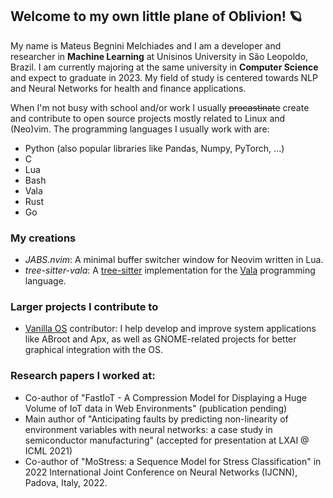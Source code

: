 ## Welcome to my own little plane of Oblivion! 🪐

My name is Mateus Begnini Melchiades and I am a developer and researcher in **Machine Learning** at Unisinos University in São Leopoldo, Brazil. I am currently majoring at the same university in **Computer Science** and expect to graduate in 2023. My field of study is centered towards NLP and Neural Networks for health and finance applications.

When I'm not busy with school and/or work I usually ~~procastinate~~ create and contribute to open source projects mostly related to Linux and (Neo)vim. The programming languages I usually work with are:

- Python (also popular libraries like Pandas, Numpy, PyTorch, ...)
- C
- Lua
- Bash
- Vala
- Rust
- Go

### My creations
- *JABS.nvim*: A minimal buffer switcher window for Neovim written in Lua.
- *tree-sitter-vala*: A [tree-sitter](https://tree-sitter.github.io/tree-sitter/) implementation for the [Vala](https://wiki.gnome.org/Projects/Vala) programming language.

### Larger projects I contribute to
- [Vanilla OS](https://vanillaos.org) contributor: I help develop and improve system applications like ABroot and Apx, as well as GNOME-related projects for better graphical integration with the OS.

### Research papers I worked at:
- Co-author of "FastIoT - A Compression Model for Displaying a Huge Volume of IoT data in Web Environments" (publication pending)
- Main author of "Anticipating faults by predicting non-linearity of environment variables with neural networks: a case study in semiconductor manufacturing" (accepted for presentation at LXAI @ ICML 2021)
- Co-author of "MoStress: a Sequence Model for Stress Classification" in 2022 International Joint Conference on Neural Networks (IJCNN), Padova, Italy, 2022.
